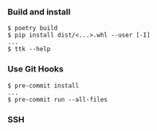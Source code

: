 ### Build and install
```
$ poetry build
$ pip install dist/<...>.whl --user [-I]
...
$ ttk --help
```

### Use Git Hooks
```
$ pre-commit install
...
$ pre-commit run --all-files
```
### SSH
